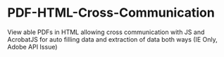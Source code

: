 # PDF-HTML-Cross-Communication
View able PDFs in HTML allowing cross communication with JS and AcrobatJS for auto filling data and extraction of data both ways (IE Only, Adobe API Issue) 
